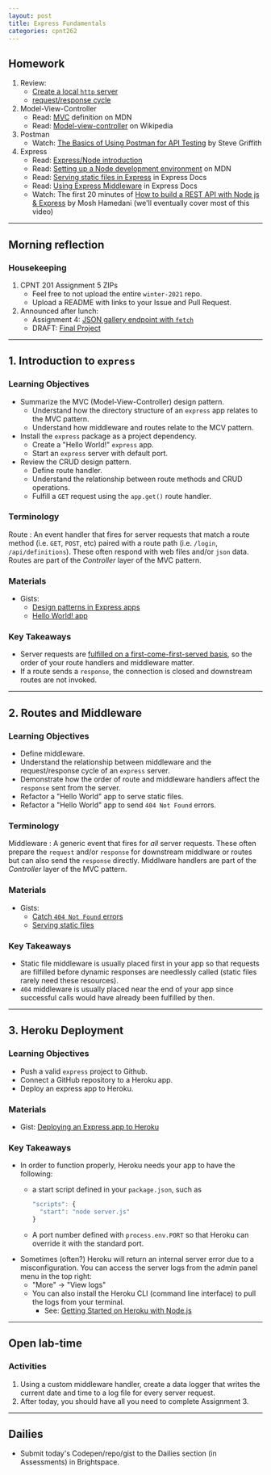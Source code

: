 ```yaml
---
layout: post
title: Express Fundamentals
categories: cpnt262
---
```


## Homework
1. Review: 
    - [Create a local `http` server](https://gist.github.com/acidtone/4f96eefab57e9ab8d2ec4e21f6029be3)
    - [request/response cycle](https://medium.com/@jen_strong/the-request-response-cycle-of-the-web-1b7e206e9047)
2. Model-View-Controller
    - Read: [MVC](https://developer.mozilla.org/en-US/docs/Glossary/MVC) definition on MDN
    - Read: [Model-view-controller](https://en.wikipedia.org/wiki/Model%E2%80%93view%E2%80%93controller) on Wikipedia
3. Postman
    - Watch: [The Basics of Using Postman for API Testing](https://youtu.be/t5n07Ybz7yI) by Steve Griffith
4. Express
    - Read: [Express/Node introduction](https://developer.mozilla.org/en-US/docs/Learn/Server-side/Express_Nodejs/Introduction)
    - Read: [Setting up a Node development environment](https://developer.mozilla.org/en-US/docs/Learn/Server-side/Express_Nodejs/development_environment) on MDN
    - Read: [Serving static files in Express](https://expressjs.com/en/starter/static-files.html) in Express Docs
    - Read: [Using Express Middleware](https://expressjs.com/en/guide/using-middleware.html) in Express Docs
    - Watch: The first 20 minutes of [How to build a REST API with Node js & Express](https://youtu.be/pKd0Rpw7O48) by Mosh Hamedani (we'll eventually cover most of this video)
    
---

## Morning reflection
### Housekeeping
1. CPNT 201 Assignment 5 ZIPs
    - Feel free to not upload the entire `winter-2021` repo.
    - Upload a README with links to your Issue and Pull Request.
2. Announced after lunch:
    - Assignment 4: [JSON gallery endpoint with `fetch`](https://github.com/sait-wbdv/assessments/tree/master/cpnt262/assignment-4)
    - DRAFT: [Final Project](https://github.com/sait-wbdv/assessments/tree/master/cpnt262/final)

---

## 1. Introduction to `express`
### Learning Objectives
- Summarize the MVC (Model-View-Controller) design pattern.
  - Understand how the directory structure of an `express` app relates to the MVC pattern.
  - Understand how middleware and routes relate to the MCV pattern.
- Install the `express` package as a project dependency.
  - Create a "Hello World!" `express` app.
  - Start an `express` server with default port.
- Review the CRUD design pattern.
  - Define route handler.
  - Understand the relationship between route methods and CRUD operations.
  - Fulfill a `GET` request using the `app.get()` route handler.

### Terminology
Route
: An event handler that fires for server requests that match a route method (i.e. `GET`, `POST`, etc) paired with a route path (i.e. `/login`, `/api/definitions`). These often respond with web files and/or `json` data. Routes are part of the _Controller_ layer of the MVC pattern.

### Materials
- Gists: 
  - [Design patterns in Express apps](https://gist.github.com/acidtone/b4cdb0741460d54f5966ab18a753548c)
  - [Hello World! app](https://gist.github.com/acidtone/8a188adf6e85a913f7f88c4f6cd53677)

### Key Takeaways
- Server requests are [fulfilled on a first-come-first-served basis](https://stackoverflow.com/questions/32603818/order-of-router-precedence-in-express-js), so the order of your route handlers and middleware matter.
- If a route sends a `response`, the connection is closed and downstream routes are not invoked.

---

## 2. Routes and Middleware
### Learning Objectives
- Define middleware.
- Understand the relationship between middleware and the request/response cycle of an `express` server.
- Demonstrate how the order of route and middleware handlers affect the `response` sent from the server.
- Refactor a "Hello World" app to serve static files.
- Refactor a "Hello World" app to send `404 Not Found` errors.

### Terminology
Middleware
: A generic event that fires for _all_ server requests. These often prepare the `request` and/or `response` for downstream middlware or routes but can also send the `response` directly. Middlware handlers are part of the _Controller_ layer of the MVC pattern.

### Materials
- Gists:
  - [Catch `404 Not Found` errors](https://gist.github.com/acidtone/f5a08d0f15e70c4ddf1d40571b9e0645)
  - [Serving static files](https://gist.github.com/acidtone/e2590b67f8fd701a36f7a04e62caa594)

### Key Takeaways
- Static file middleware is usually placed first in your app so that requests are filfilled before dynamic responses are needlessly called (static files rarely need these resources). 
- `404` middleware is usually placed near the end of your app since successful calls would have already been fulfilled by then.

---

## 3. Heroku Deployment
### Learning Objectives
- Push a valid `express` project to Github.
- Connect a GitHub repository to a Heroku app.
- Deploy an express app to Heroku.

### Materials
- Gist: [Deploying an Express app to Heroku](https://gist.github.com/acidtone/0e02f60221468344482722fe9dcc7fba)

### Key Takeaways
- In order to function properly, Heroku needs your app to have the following:
  - a start script defined in your `package.json`, such as 

      ```js
      "scripts": {
        "start": "node server.js"
      }
      ```
  - A port number defined with `process.env.PORT` so that Heroku can override it with the standard port.
- Sometimes (often?) Heroku will return an internal server error due to a misconfiguration. You can access the server logs from the admin panel menu in the top right: 
  - "More" -> "View logs"
  - You can also install the Heroku CLI (command line interface) to pull the logs from your terminal.
    - See: [Getting Started on Heroku with Node.js](https://devcenter.heroku.com/articles/getting-started-with-nodejs)

---

## Open lab-time
### Activities
1. Using a custom middleware handler, create a data logger that writes the current date and time to a log file for every server request.
2. After today, you should have all you need to complete Assignment 3.

---

## Dailies
- Submit today's Codepen/repo/gist to the Dailies section (in Assessments) in Brightspace.